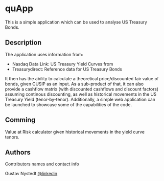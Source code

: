 # quApp

This is a simple application which can be used to analyse US Treasury Bonds.

## Description

The application uses information from:

- Nasdaq Data Link: US Treasury Yield Curves from
- Treasurydirect: Reference data for US Treasury Bonds

It then has the ability to calculate a theoretical price/discounted fair value of bonds, given CUSIP as an input. As a sub-product of that, it can also provide a cashflow matrix (with discounted cashflows and discount factors) assuming continous discounting, as well as historical movements in the US Treasury Yield (tenor-by-tenor). Additionally, a simple web application can be launched to showcase some of the capabilities of the code.

## Comming

Value at Risk calculator given historical movements in the yield curve tenors.

## Authors

Contributors names and contact info

Gustav Nystedt
[@linkedin](www.linkedin.com/in/gustavnystedt)
